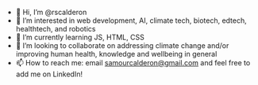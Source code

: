 - 👋 Hi, I’m @rscalderon
- 👀 I’m interested in web development, AI, climate tech, biotech, edtech, healthtech, and robotics
- 🌱 I’m currently learning JS, HTML, CSS
- 💞️ I’m looking to collaborate on addressing climate change and/or improving human health, knowledge and wellbeing in general
- 📫 How to reach me: email samourcalderon@gmail.com and feel free to add me on LinkedIn!

<!---
rscalderon/rscalderon is a ✨ special ✨ repository because its `README.md` (this file) appears on your GitHub profile.
You can click the Preview link to take a look at your changes.
--->
